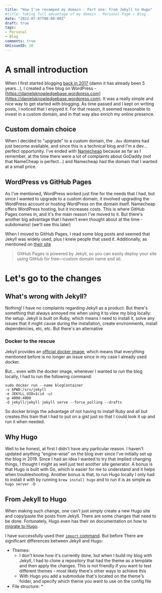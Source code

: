 ```yaml
---
title: "How I've revamped my domain - Part one: From Jekyll to Hugo"
#title: Taking full advantage of my domain - Personal Page + Blog
date: "2022-07-07T00:00:00Z"
draft: true
tags:
- Personal
- Blog
comments: true
GHissueID: 10
---
```


# A small introduction

When I first started blogging [back in 2017](https://danielsknowledgebase.wordpress.com/2017/05/30/what-am-i-doing/) (damn it has already been 5 years...), I created a free blog on WordPress - [https://danielsknowledgebase.wordpress.com](https://danielsknowledgebase.wordpress.com).
It was a really simple and nice way to get started with blogging.
As time passed and I kept on writing posts, I noticed that I enjoyed it.
For that reason, it seemed reasonable to invest in a custom domain, and in that way also enrich my online presence.

## Custom domain choice
When I decided to "upgrade" to a custom domain, the `.dev` domains had just become available, and since this is a technical blog and I'm a dev... perfect opportunity.
I've ended with [Namecheap](https://www.namecheap.com/) because as far as I remember, at the time there were a lot of complaints about GoDaddy (not that NameCheap is perfect...) and Namecheap had the domain that I wanted at a small price.

## WordPress vs GitHub Pages
As I've mentioned, WordPress worked just fine for the needs that I had, but since I wanted to upgrade to a custom domain, it involved upgrading the WordPress account or hosting WordPress on the domain itself.
Namecheap offers WordPress hosting, but it increases costs.
This is where GitHub Pages comes in, and it's the main reason I've moved to it.
But there's another big advantage that I haven't even thought about at the time - subdomains! (we'll see this later)

When I moved to GitHub Pages, I read some blog posts and seemed that Jekyll was widely used, plus I knew people that used it.
Additionally, as mentioned on [their site](https://jekyllrb.com/)
>  GitHub Pages is powered by Jekyll, so you can easily deploy your site using GitHub for free—custom domain name and all.

# Let's go to the changes

## What's wrong with Jekyll?

Nothing! I have no complaints regarding Jekyll as a product.
But there's something that always annoyed me when using it to view my blog locally: the setup.
Jekyll is built on Ruby, which means I need to install it, solve any issues that it might cause during the installation, create environments, install dependencies, etc, etc.
But there's an alternative

### Docker to the rescue
Jekyll provides an [official docker image](https://hub.docker.com/r/jekyll/jekyll/), which means that everything mentioned before is no longer an issue since in my case I already used docker.

But... even with the docker image, whenever I wanted to run the blog locally, I had to run the following command:
```docker
sudo docker run --name blogContainer
-v $PWD:/srv/jekyll
-e JEKYLL_UID=$(id -u)
-p 4000:4000
-d jekyll/jekyll jekyll serve --force_polling --drafts
```

So docker brings the advantage of not having to install Ruby and all but creates this train that I had to put on a gist just so that I could look it up and run it when needed.

## Why Hugo
Well to be honest, at first I didn't have any particular reason.
I haven't updated anything "engine-wise" on the blog ever since I've initially set up the blog in 2019.
Since I had an idea I wanted to try that implied changing things, I thought I might as well just test another site generator.
A bonus is that Hugo is built with Go, which is easier for me to understand and it helps when troubleshooting.
Another bonus is that, to run Hugo locally I only had to install it with by running `brew install hugo` and to run it is as simple as `hugo server -D`
## From Jekyll to Hugo

When making such change, one can't just simply create a new Hugo site and copy/paste the posts from Jekyll.
There are some changes that need to be done.
Fortunately, Hugo even has their on documentation on how to [migrate to Hugo](https://gohugo.io/tools/migrations/).

I have successfully used their [`import` command](https://gohugo.io/commands/hugo_import_jekyll/).
But before 
There are significant differences between Jekyll and Hugo:
* Themes: 
    * I don't know how it's currently done, but when I build my blog with Jekyll, I had to clone a repository that had the theme as a template and then apply the changes. This is not friendly if you want to test different themes - most likely there's other ways to achieve this
    * With Hugo you add a submodule that's located on the theme's folder, and specify which theme you want to use on the config file
* File structure:
    * 